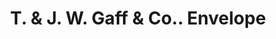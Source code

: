 ---
doi: 10.7916/D8GQ88S8
date_other: unknown
date_other_textual: unknown
form: printed ephemera
genre:
- Envelopes
name:
- T. & J. W. Gaff & Co.
object_in_context_url: https://biggert.cul.columbia.edu/items/view/ave_biggert_00280
subject_hierarchical_geographic:
- Aurora, Indiana, United States
subject_name:
- T. & J. W. Gaff & Co.
title: T. & J. W. Gaff & Co.. Envelope
sort_title: T. & J. W. Gaff & Co.. Envelope
call_number: ave_biggert_00280
coordinates:
- 39.058611111111105,-84.90361111111112
pid: ave_biggert_00280
identifiers: ave_biggert_00280
thumbnail: https://derivativo-3.library.columbia.edu/iiif/2/ldpd:344262/full/!256,256/0/native.jpg
permalink: /biggert/ave_biggert_00280/
layout: iiif-image-page
---